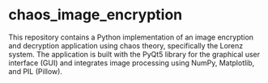 # chaos_image_encryption
This repository contains a Python implementation of an image encryption and decryption application using chaos theory, specifically the Lorenz system. The application is built with the PyQt5 library for the graphical user interface (GUI) and integrates image processing using NumPy, Matplotlib, and PIL (Pillow).
